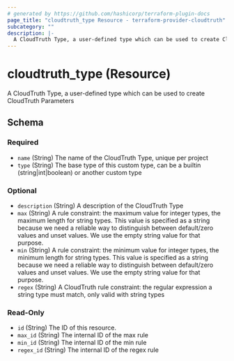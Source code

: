 ```yaml
---
# generated by https://github.com/hashicorp/terraform-plugin-docs
page_title: "cloudtruth_type Resource - terraform-provider-cloudtruth"
subcategory: ""
description: |-
  A CloudTruth Type, a user-defined type which can be used to create CloudTruth Parameters
---
```


# cloudtruth_type (Resource)

A CloudTruth Type, a user-defined type which can be used to create CloudTruth Parameters



<!-- schema generated by tfplugindocs -->
## Schema

### Required

- `name` (String) The name of the CloudTruth Type, unique per project
- `type` (String) The base type of this custom type, can be a builtin (string|int|boolean) or another custom type

### Optional

- `description` (String) A description of the CloudTruth Type
- `max` (String) A rule constraint: the maximum value for integer types, the maximum length for string types.
This value is specified as a string because we need a reliable way to distinguish between default/zero values and unset values.  We use
the empty string value for that purpose.
- `min` (String) A rule constraint: the minimum value for integer types, the minimum length for string types.
This value is specified as a string because we need a reliable way to distinguish between default/zero values and unset values.  We use
the empty string value for that purpose.
- `regex` (String) A CloudTruth rule constraint: the regular expression a string type must match, only valid with string types

### Read-Only

- `id` (String) The ID of this resource.
- `max_id` (String) The internal ID of the max rule
- `min_id` (String) The internal ID of the min rule
- `regex_id` (String) The internal ID of the regex rule


